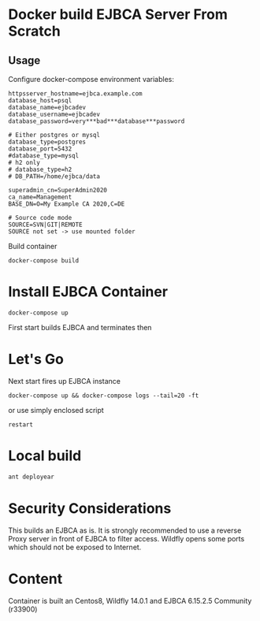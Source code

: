 # Docker build EJBCA Server From Scratch

## Usage

Configure docker-compose environment variables:

    httpsserver_hostname=ejbca.example.com
    database_host=psql
    database_name=ejbcadev
    database_username=ejbcadev
    database_password=very***bad***database***password
    
    # Either postgres or mysql
    database_type=postgres
    database_port=5432
    #database_type=mysql
    # h2 only
    # database_type=h2
    # DB_PATH=/home/ejbca/data
    
    superadmin_cn=SuperAdmin2020
    ca_name=Management
    BASE_DN=O=My Example CA 2020,C=DE

    # Source code mode
    SOURCE=SVN|GIT|REMOTE
    SOURCE not set -> use mounted folder




Build container

    docker-compose build

# Install EJBCA Container

    docker-compose up

First start builds EJBCA and terminates then

# Let's Go

Next start fires up EJBCA instance

    docker-compose up && docker-compose logs --tail=20 -ft

or use simply enclosed script

    restart

# Local build

``` bash
ant deployear 

```

## 

# Security Considerations

This builds an EJBCA as is. It is strongly recommended to use a reverse Proxy
server in front of EJBCA to filter access.
Wildfly opens some ports which should not be exposed to Internet.

# Content

Container is built an Centos8, Wildfly 14.0.1 and EJBCA 6.15.2.5 Community (r33900)

